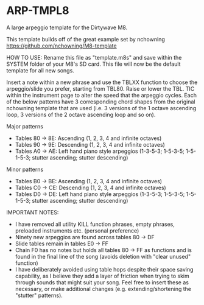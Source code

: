 # ARP-TMPL8
A large arpeggio template for the Dirtywave M8.

This template builds off of the great example set by nchowning https://github.com/nchowning/M8-template

HOW TO USE:
Rename this file as "template.m8s" and save within the SYSTEM folder of your M8's SD card. This file will now be the default template for all new songs.

Insert a note within a new phrase and use the TBLXX function to choose the arpeggio/slide you prefer, starting from TBL80. Raise or lower the TBL. TIC within the instrument page to alter the speed that the arpeggio cycles. Each of the below patterns have 3 corresponding chord shapes from the original nchowning template that are used (i.e. 3 versions of the 1 octave ascending loop, 3 versions of the 2 octave ascending loop and so on).

Major patterns
- Tables 80 -> 8E: Ascending (1, 2, 3, 4 and infinite octaves)
- Tables 90 -> 9E: Descending (1, 2, 3, 4 and infinite octaves)
- Tables A0 -> AE: Left hand piano style arpeggios (1-3-5-3; 1-5-3-5; 1-5-1-5-3; stutter ascending; stutter descending)

Minor patterns
- Tables B0 -> BE: Ascending (1, 2, 3, 4 and infinite octaves)
- Tables C0 -> CE: Descending (1, 2, 3, 4 and infinite octaves)
- Tables D0 -> DE: Left hand piano style arpeggios (1-3-5-3; 1-5-3-5; 1-5-1-5-3; stutter ascending; stutter descending)

IMPORTANT NOTES:
 - I have removed all utility KILL function phrases, empty phrases, preloaded instruments etc. (personal preference)
 - Ninety new arpeggios are found across tables 80 -> DF
 - Slide tables remain in tables E0 -> FF
 - Chain F0 has no notes but holds all tables 80 -> FF as functions and is found in the final line of the song (avoids deletion with "clear unused" function)
 - I have deliberately avoided using table hops despite their space saving capability, as I believe they add a layer of friction when trying to skim through sounds that might suit your song. Feel free to insert these as necessary, or make additional changes (e.g. extending/shortening the "stutter" patterns).
